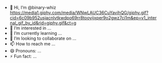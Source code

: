- 👋 Hi, I’m @binary-whiz 
https://media1.giphy.com/media/WNwLAUC36CuYavihQG/giphy.gif?cid=6c09b952usjacnlvtkwdpo69rr8tooyijxper9o2gwz7ci1m&ep=v1_internal_gif_by_id&rid=giphy.gif&ct=g
- 👀 I’m interested in ...
- 🌱 I’m currently learning ...
- 💞️ I’m looking to collaborate on ...
- 📫 How to reach me ...
- 😄 Pronouns: ...
- ⚡ Fun fact: ...

<!---
binary-whiz/binary-whiz is a ✨ special ✨ repository because its `README.md` (this file) appears on your GitHub profile.
You can click the Preview link to take a look at your changes.
--->
